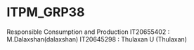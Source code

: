 # ITPM_GRP38
Responsible Consumption and Production
IT20655402 : M.Dalaxshan(dalaxshan)
IT20645298 : Thulaxan U (Thulaxan)
#
